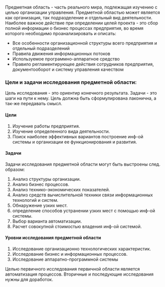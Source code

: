 Предметная область - часть реального мира, подлежащая изучению с целью организации управления. Предметной областью может является как организация, так подразделение и отдельный вид деятельности. Наиболее важное действие при определении целей проекта - это сбор полной информации о бизнес процессах предприятия, во время которого необходимо проанализировать и описать:
- Все особенности организационной структуры всего предприятия и отдельный подразделений
- Правила движения информационных потоков
- Используемое программно-аппаратное средство 
- Правило регламентирующее действия сотрудников предприятия, документооборот и систему управления качеством 

### Цели и задачи исследования предметной области:
Цель исследования - это ориентир конечного результата. Задачи - это шаги на пути к нему.
Цель должна быть сформулирована лаконична, а так-же передавать смысл.

#### Цели 
1. Изучение работы предприятия.
2. Изучение определенного вида деятельности. 
3. Поиск наиболее эффективных вариантов построение инф-ой системы и организации ее функционирования и развития. 

#### Задачи
Задачи исследования предметной области могут быть выстроены след. образом:
1. Анализ структуры организации.
2. Анализ бизнес процессов. 
3. Анализ технико-экономических показателей. 
4. Анализ средств вычислительной техники связи информационных технологий и систем. 
5. Обнаружение узких мест. 
6. определение способов устранении узких мест с помощью инф-ой системы. 
7. Выбор варианта автоматизации. 
8. Расчет совокупной стоимостью владения инф-ой системой. 

#### Уровни исследования предметной области
1. Исследование организационно технологических характеристик.
2. Исследование бизнес и информационных процессов.
3. Исследование аппаратно-программной системы

Целью первичного исследования первичной области является автоматизация процессов. Вторичные и последующие исследования нужны для доработок. 

